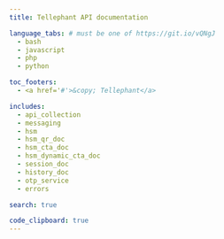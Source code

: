```yaml
---
title: Tellephant API documentation

language_tabs: # must be one of https://git.io/vQNgJ
  - bash
  - javascript
  - php
  - python

toc_footers:
  - <a href='#'>&copy; Tellephant</a>

includes:
  - api_collection
  - messaging
  - hsm
  - hsm_qr_doc
  - hsm_cta_doc
  - hsm_dynamic_cta_doc
  - session_doc
  - history_doc
  - otp_service
  - errors

search: true

code_clipboard: true
---
```

